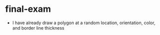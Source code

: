 # final-exam
- I have already draw a polygon at a random location, orientation, color, and border line thickness